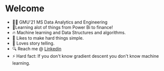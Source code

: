 
# Welcome #
- :man_student: GMU'21 MS Data Analytics and Engineering
- :notebook:Learning alot of things from Power Bi to finance!
- :fire: Machine learning and Data Structures and algorithms.
- :raised_hands: Likes to make hard things simple.
- :speech_balloon: Loves story telling.
- :mag: Reach me @ [Linkedin](https://www.linkedin.com/in/mayank-dubey11/)
- ⚡ Hard fact: If you don't know gradient descent you don't know machine learning.
